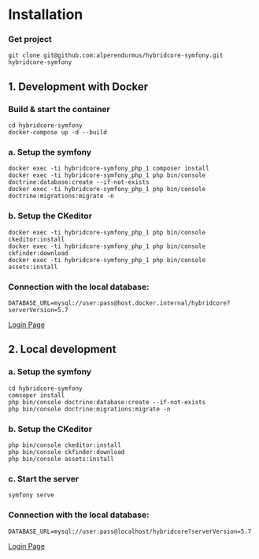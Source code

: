 # Installation

### Get project
```shell script
git clone git@github.com:alperendurmus/hybridcore-symfony.git hybridcore-symfony
```

## 1. Development with Docker

### Build & start the container
```shell script
cd hybridcore-symfony
docker-compose up -d --build
```

### a. Setup the symfony
```shell script
docker exec -ti hybridcore-symfony_php_1 composer install
docker exec -ti hybridcore-symfony_php_1 php bin/console doctrine:database:create --if-not-exists
docker exec -ti hybridcore-symfony_php_1 php bin/console doctrine:migrations:migrate -n 
```

### b. Setup the CKeditor
```shell script
docker exec -ti hybridcore-symfony_php_1 php bin/console ckeditor:install
docker exec -ti hybridcore-symfony_php_1 php bin/console ckfinder:download
docker exec -ti hybridcore-symfony_php_1 php bin/console assets:install
```

### Connection with the local database:
```shell script
DATABASE_URL=mysql://user:pass@host.docker.internal/hybridcore?serverVersion=5.7
```

[Login Page](http://localhost:3200/login)

## 2. Local development

### a. Setup the symfony
```shell script
cd hybridcore-symfony
comsoper install
php bin/console doctrine:database:create --if-not-exists
php bin/console doctrine:migrations:migrate -n 
```

### b. Setup the CKeditor
```shell script
php bin/console ckeditor:install
php bin/console ckfinder:download
php bin/console assets:install
```

### c. Start the server
```shell script
symfony serve
```

### Connection with the local database:
```shell script
DATABASE_URL=mysql://user:pass@localhost/hybridcore?serverVersion=5.7
```

[Login Page](http://localhost:8000/login)